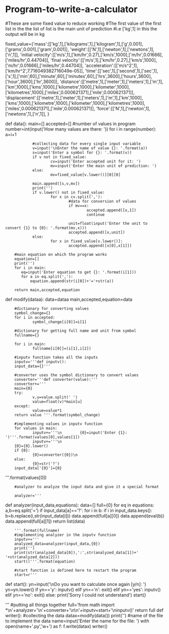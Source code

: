# Program-to-write-a-calculator
#These are some fixed value to reduce working
#The first value of the first list in the the list of list is the main unit of prediction
#i.e ['kg',1] in this the output will be in kg

fixed_value={'mass':[['kg',1],['kilograms',1],['kilogram',1],['g',0.001],['grams',0.001],['gram',0.001]],
             'weight':[['N',1],['newton',1],['newtons',1],['n',1]],
             'initial velocity':[['m/s',1],['km/hr',0.27],['km/s',1000],['m/hr',0.01666],['miles/hr',0.44704]],
             'final velocity':[['m/s',1],['km/hr',0.27],['km/s',1000],['m/hr',0.01666],['miles/hr',0.44704]],
             'acceleration':[['m/s^2',1],['km/hr^2',7.716049382716049e-05]],
             'time':[['sec',1],['second',1],['sec',1],['s',1],['min',60],['minute',60],['minutes',60],['hrs',3600],['hours',3600],['hour',3600],['hr',3600]],
             'distance':[['metre',1],['meter',1],['meters',1],['m',1],['km',1000],['kms',1000],['kilometre',1000],['kilometer',1000],['kilometres',1000],['miles',0.000621371],['mile',0.000621371]],
             'displacement':[['metre',1],['meter',1],['meters',1],['m',1],['km',1000],['kms',1000],['kilometre',1000],['kilometer',1000],['kilometres',1000],['miles',0.000621371],['mile',0.000621371]],
             'force':[['N',1],['newton',1],['newtons',1],['n',1]],
             }
             
def data():
        main=[]
        accepted=[]
        #number of values in program
        number=int(input('How many  values are there: '))
        for i in range(number):
                a=i+1

                #collecting data for every single input variable
                v=input('\nEnter the name of value {}: '.format(a))
                s=input('Enter a symbol for {}: '.format(v))
                if v not in fixed_value:
                        cv=input('Enter accepted unit for it: ')
                        mv=input('Enter the main unit of prediction: ')
                else:
                        mv=fixed_value[v.lower()][0][0]
                        
                main.append([s,v,mv])
                print('')
                if v.lower() not in fixed_value:
                        for x in cv.split(','):
                                #data for conversion of values
                                if mv==x:
                                        accepted.append([x,1])
                                        continue
                                
                                unit=float(input('Enter the unit to  convert {1} to {0}: '.format(mv,x)))
                                accepted.append([x,unit])
                else:
                        for x in fixed_value[v.lower()]:
                                accepted.append([x[0],x[1]])
                
        #main equation on which the program works
        equation=[]
        print('')
        for i in main:
           eq=input('Enter equation to get {}: '.format(i[1]))
           for a in eq.split(','):
               equation.append(str(i[0])+'='+str(a))

        return main,accepted,equation
def modify(dataa):
        data=dataa
        main,accepted,equation=data

        #dictionary for converting values
        symbol_change={}
        for i in accepted:
                symbol_change[i[0]]=i[1]

        #dictionary for getting full name and unit from symbol
        fullname={}

        for i in main:
                fullname[i[0]]=(i[1],i[2])

        #inputv function takes all the inputs
        inputv='''def inputv():
        input_data={}'''

        #converter uses the symbol dictionary to convert values
        converter='''def converter(value):'''
        converter+='''
        main={0}
        try:
                v,u=value.split(' ')
                value=float(v)*main[u]
        except:
                value=value*1
        return value '''.format(symbol_change)

        #implementing values in inputv function
        for values in main:
                inputv+='''\n        {0}=input('Enter {1}: ')'''.format(values[0],values[1])
                inputv+='''\n
        {0}={0}.lower()
        if {0}:
                {0}=converter({0})\n
        else:
                {0}=str('?')
        input_data['{0}']={0}
'''.format(values[0])

        #analyzer to analyze the input data and give it a special format

        analyzer='''
def analyzer(input_data,equations):
        data=[]
        full={0}
        for eq in equations:
                a,b=eq.split('=')
                if input_data[a]=='?':
                        for i in b:
                                if i in input_data.keys():
                                        b=b.replace(i,str(input_data[i]))
                        data.append(full[a][0])
                        data.append(eval(b))
                        data.append(full[a][1])
        return list(data)

        '''.format(fullname)
        #implementing analyzer in the inputv function
        inputv+='''
        analyzed_data=analyzer(input_data,{0})
        print('')
        print(str(analyzed_data[0]),':',str(analyzed_data[1])+' '+str(analyzed_data[2]))
        start()'''.format(equation)

        #start function is defined here to restart the program
        start=r'''

def start():
        yn=input('\nDo you want to calculate once again [y/n]: ')
        yn=yn.lower()
        if yn=='y':
                inputv()
        elif yn=='n':
                exit()
        elif yn=='yes':
                inputv()
        elif yn=='no':
                exit()
        else:
                print('Sorry I could not understand')
                start()

'''
        #putting all things together
        full='from math import *\n'+analyzer+'\n'+converter+'\n\n'+inputv+start+'\ninputv()'
        return full
def writer():
        #collecting the data
        datax=modify(data())
        print('')
        #name of the file to implement the data
        name=input('Enter the name for the file: ')
        with open(name+'.py','w+') as f:
                f.write(datax)
writer()

